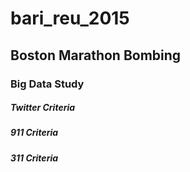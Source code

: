 # bari_reu_2015
## Boston Marathon Bombing
### Big Data Study

##### Twitter Criteria

##### 911 Criteria

##### 311 Criteria

